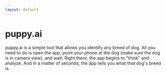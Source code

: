 ```yaml
---
layout: default
---
```

# puppy.ai

puppy.ai is a simple tool that allows you identify any breed of dog. All you need to do is open the app, point your phone at the dog (make sure the dog is in camera view), and wait. Right there, the app begins to "think" and analyze. And in a matter of seconds, the app tells you what that dog's breed is.
